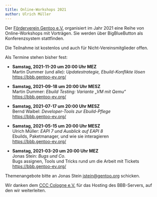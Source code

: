 ```yaml
---
title: Online-Workshops 2021
author: Ulrich Müller
---
```


Der [Förderverein Gentoo e.V.](https://gentoo-ev.org/) organisiert
im Jahr 2021 eine Reihe von Online-Workshops mit Vorträgen.
Sie werden über BigBlueButton als Konferenzsystem stattfinden.

Die Teilnahme ist kostenlos und auch für Nicht-Vereinsmitglieder offen.

Als Termine stehen bisher fest:

- **Samstag, 2021-11-20 um 20:00 Uhr MEZ**  
  Martin Dummer (und alle): *Updatestrategie, Ebuild-Konflikte lösen*  
  <https://bbb.gentoo-ev.org/>

- **Samstag, 2021-09-18 um 20:00 Uhr MESZ**  
  Martin Dummer: *Ebuild Testing: Variante „VM mit Qemu“*  
  <https://bbb.gentoo-ev.org/>

- **Samstag, 2021-07-17 um 20:00 Uhr MESZ**  
  Bernd Waibel: *Developer-Tools zur Ebuild-Pflege*  
  <https://bbb.gentoo-ev.org/>

- **Samstag, 2021-05-15 um 20:00 Uhr MESZ**  
  Ulrich Müller: *EAPI 7 und Ausblick auf EAPI 8*  
  Ebuilds, Paketmanager, und wie sie interagieren  
  <https://bbb.gentoo-ev.org/>

- **Samstag, 2021-03-20 um 20:00 Uhr MEZ**  
  Jonas Stein: *Bugs und Co.*  
  Bugs assignen, Tools und Tricks rund um die Arbeit mit Tickets  
  <https://bbb.gentoo-ev.org/>

Themenangebote bitte an Jonas Stein <jstein@gentoo.org> schicken.

Wir danken dem [CCC Cologne e.V.](https://koeln.ccc.de/) für das
Hosting des BBB-Servers, auf den wir weiterleiten.
